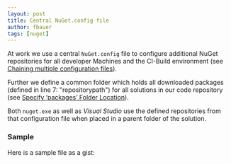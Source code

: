 ```yaml
---
layout: post
title: Central NuGet.config file
author: fbauer
tags: [nuget]
---
```


At work we use a central `NuGet.config` file to configure additional NuGet repositories for all developer Machines and the CI-Build environment (see [Chaining multiple configuration files](http://docs.nuget.org/consume/nuget-config-file#chaining-multiple-configuration-files)).

Further we define a common folder which holds all downloaded packages (defined in line 7: "repositorypath") for all solutions in our code repository (see [Specify ‘packages’ Folder Location](http://docs.nuget.org/Release-Notes/NuGet-2.1#specify-‘packages’-folder-location)).

Both `nuget.exe` as well as _Visual Studio_ use the defined repositories from that configuration file when placed in a parent folder of the solution.



### Sample

Here is a sample file as a gist:

<script src="https://gist.github.com/fbau3r/cf80320b620b241d028f.js"></script>
